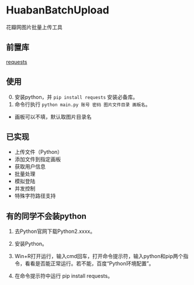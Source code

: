 # HuabanBatchUpload
花瓣网图片批量上传工具

## 前置库
[requests](https://github.com/kennethreitz/requests/)

## 使用
0. 安装python，并 ```pip install requests``` 安装必备库。
1. 命令行执行 ```python main.py 账号 密码 图片文件目录 画板名```。
* 画板可以不填，默认取图片目录名

## 已实现
+ 上传文件（Python）
+ 添加文件到指定画板
+ 获取用户信息
+ 批量处理
+ 模拟登陆
+ 并发控制
+ 特殊字符路径支持

## 有的同学不会装python

1. 去Python官网下载Python2.xxxx。

2. 安装Python。

3. Win+R打开运行，输入cmd回车，打开命令提示符，输入python和pip两个指令，看看是否能正常运行。若不能，百度“Python环境配置”。

4. 在命令提示符中运行 pip install requests。

